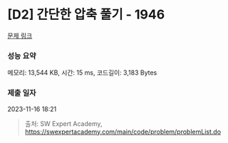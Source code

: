 # [D2] 간단한 압축 풀기 - 1946 

[문제 링크](https://swexpertacademy.com/main/code/problem/problemDetail.do?contestProbId=AV5PmkDKAOMDFAUq) 

### 성능 요약

메모리: 13,544 KB, 시간: 15 ms, 코드길이: 3,183 Bytes

### 제출 일자

2023-11-16 18:21



> 출처: SW Expert Academy, https://swexpertacademy.com/main/code/problem/problemList.do